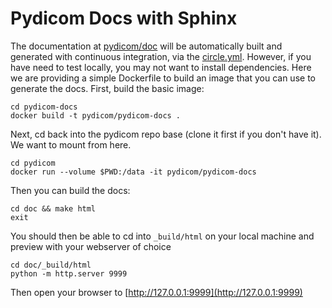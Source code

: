 # Pydicom Docs with Sphinx

The documentation at [pydicom/doc](https://github.com/pydicom/pydicom/tree/master/doc) will be automatically built and generated with continuous integration, via the [circle.yml](../circle.yml). However, if you have need to test locally, you may not want to install dependencies. Here we are providing a simple Dockerfile to build an image that you can use to generate the docs. First, build the basic image:

```
cd pydicom-docs
docker build -t pydicom/pydicom-docs .
```

Next, cd back into the pydicom repo base (clone it first if you don't have it). We want to mount from here.

```
cd pydicom
docker run --volume $PWD:/data -it pydicom/pydicom-docs
```

Then you can build the docs:

```
cd doc && make html
exit
```

You should then be able to cd into `_build/html` on your local machine and preview with your webserver of choice

```
cd doc/_build/html
python -m http.server 9999
```

Then open your browser to [http://127.0.0.1:9999](http://127.0.0.1:9999)
